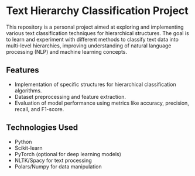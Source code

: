 # Text Hierarchy Classification Project

This repository is a personal project aimed at exploring and implementing various text classification techniques for hierarchical structures. The goal is to learn and experiment with different methods to classify text data into multi-level hierarchies, improving understanding of natural language processing (NLP) and machine learning concepts.

## Features
- Implementation of specific structures for hierarchical classification algorithms.
- Dataset preprocessing and feature extraction.
- Evaluation of model performance using metrics like accuracy, precision, recall, and F1-score.

## Technologies Used
- Python
- Scikit-learn
- PyTorch (optional for deep learning models)
- NLTK/Spacy for text processing
- Polars/Numpy for data manipulation

